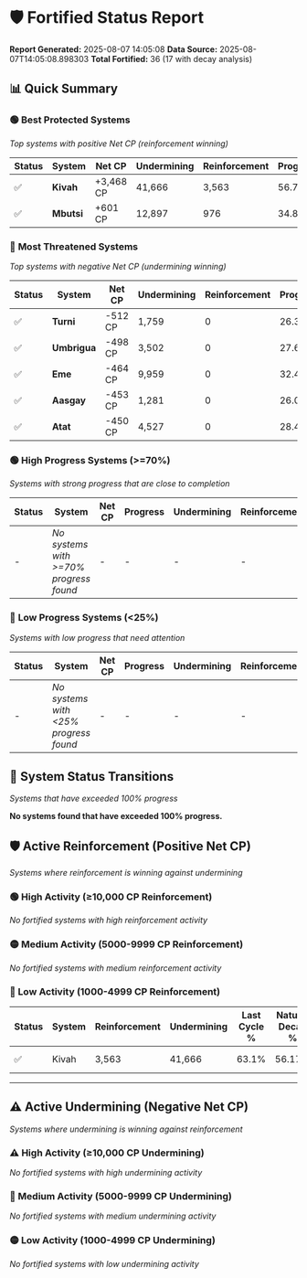 # 🛡️ Fortified Status Report

**Report Generated:** 2025-08-07 14:05:08
**Data Source:** 2025-08-07T14:05:08.898303
**Total Fortified:** 36 (17 with decay analysis)

## 📊 Quick Summary

### 🟢 **Best Protected Systems**
*Top systems with positive Net CP (reinforcement winning)*

| Status | System | Net CP | Undermining | Reinforcement | Progress |
|--------|--------|--------|-------------|---------------|----------|
| ✅ | **Kivah** | +3,468 CP | 41,666 | 3,563 | 56.7% |
| ✅ | **Mbutsi** | +601 CP | 12,897 | 976 | 34.8% |

### 🔴 **Most Threatened Systems**
*Top systems with negative Net CP (undermining winning)*

| Status | System | Net CP | Undermining | Reinforcement | Progress |
|--------|--------|--------|-------------|---------------|----------|
| ✅ | **Turni** | -512 CP | 1,759 | 0 | 26.3% |
| ✅ | **Umbrigua** | -498 CP | 3,502 | 0 | 27.6% |
| ✅ | **Eme** | -464 CP | 9,959 | 0 | 32.4% |
| ✅ | **Aasgay** | -453 CP | 1,281 | 0 | 26.0% |
| ✅ | **Atat** | -450 CP | 4,527 | 0 | 28.4% |

### 🟢 **High Progress Systems (>=70%)**
*Systems with strong progress that are close to completion*

| Status | System | Net CP | Progress | Undermining | Reinforcement |
|--------|--------|--------|----------|-------------|---------------|
| - | *No systems with >=70% progress found* | - | - | - | - |

### 🔴 **Low Progress Systems (<25%)**
*Systems with low progress that need attention*

| Status | System | Net CP | Progress | Undermining | Reinforcement |
|--------|--------|--------|----------|-------------|---------------|
| - | *No systems with <25% progress found* | - | - | - | - |
## 🔄 System Status Transitions
*Systems that have exceeded 100% progress*

**No systems found that have exceeded 100% progress.**

## 🛡️ Active Reinforcement (Positive Net CP)
*Systems where reinforcement is winning against undermining*

### 🟢 High Activity (≥10,000 CP Reinforcement)

*No fortified systems with high reinforcement activity*

### 🟡 Medium Activity (5000-9999 CP Reinforcement)

*No fortified systems with medium reinforcement activity*

### 🔴 Low Activity (1000-4999 CP Reinforcement)

| Status | System | Reinforcement | Undermining | Last Cycle % | Natural Decay % | Current Progress % | Current CP | Net CP | Activity |
|--------|--------|---------------|-------------|--------------|-----------------|-------------------|------------|--------|----------|
| ✅ | Kivah | 3,563 | 41,666 | 63.1% | 56.17% | 56.7% | 368,550 | +3,468 | 🔵 Low Reinforcement |


---

## ⚠️ Active Undermining (Negative Net CP)
*Systems where undermining is winning against reinforcement*

### ⚠️ High Activity (≥10,000 CP Undermining)

*No fortified systems with high undermining activity*

### 🔶 Medium Activity (5000-9999 CP Undermining)

*No fortified systems with medium undermining activity*

### 🟡 Low Activity (1000-4999 CP Undermining)

*No fortified systems with low undermining activity*
